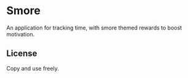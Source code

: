 # Smore

An application for tracking time, with smore themed rewards to boost motivation.

## License

Copy and use freely.